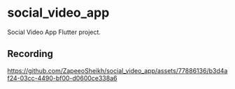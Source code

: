 # social_video_app

Social Video App Flutter project.

## Recording


https://github.com/ZapeeoSheikh/social_video_app/assets/77886136/b3d4af24-03cc-4490-bf00-d0600ce338a6


